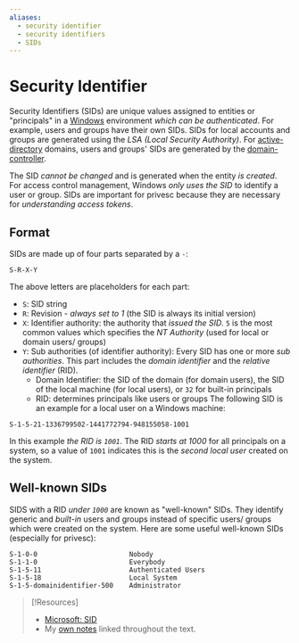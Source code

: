 ```yaml
---
aliases:
  - security identifier
  - security identifiers
  - SIDs
---
```


# Security Identifier
Security Identifiers (SIDs) are unique values assigned to entities or "principals" in a [Windows](../../../computers/windows/README.md) environment *which can be authenticated*. For example, users and groups have their own SIDs. SIDs for local accounts and groups are generated using the *LSA (Local Security Authority)*. For [active-directory](../../../computers/windows/active-directory/active-directory.md) domains, users and groups' SIDs are generated by the [domain-controller](../../../computers/windows/active-directory/domain-controller.md).

The SID *cannot be changed* and is generated when the entity *is created*. For access control management, Windows *only uses the SID* to identify a user or group. SIDs are important for privesc because they are necessary for *understanding access tokens*. 
## Format
SIDs are made up of four parts separated by a `-`:
```
S-R-X-Y
```
The above letters are placeholders for each part:
- `S`: SID string
- `R`: Revision - *always set to 1* (the SID is always its initial version)
- `X`: Identifier authority: the authority that *issued the SID*. `5` is the most common values which specifies the *NT Authority* (used for local or domain users/ groups)
- `Y`: Sub authorities (of  identifier authority): Every SID has one or more *sub authorities*. This part includes the *domain identifier* and the *relative identifier* (RID). 
	- Domain Identifier: the SID of the domain (for domain users), the SID of the local machine (for local users), or `32` for built-in principals
	- RID: determines principals like users or groups
The following SID is an example for a local user on a Windows machine:
```
S-1-5-21-1336799502-1441772794-948155058-1001
```
In this example *the RID is `1001`*. The RID *starts at 1000* for all principals on a system, so a value of `1001` indicates this is the *second local user* created on the system.
## Well-known SIDs
SIDS with a RID *under `1000`* are known as "well-known" SIDs. They identify generic and *built-in* users and groups instead of specific users/ groups which were created on the system. Here are some useful well-known SIDs (especially for privesc):
```
S-1-0-0                       Nobody        
S-1-1-0	                      Everybody
S-1-5-11                      Authenticated Users
S-1-5-18                      Local System
S-1-5-domainidentifier-500    Administrator
```

> [!Resources]
> - [Microsoft: SID](https://learn.microsoft.com/en-us/windows-server/identity/ad-ds/manage/understand-security-identifiers)
> - My [own notes](https://github.com/trshpuppy/obsidian-notes) linked throughout the text.
